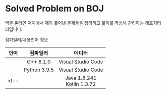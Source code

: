 Solved Problem on BOJ
=======================================

백준 온라인 저지에서 제가 풀어낸 문제들을 정리하고 풀이를 작성해 관리하는 레포지터리입니다.<br/>

컴파일러/사용언어 정보

|언어|컴파일러|에디터|
|:--:|:--:|:--:|
|<img src="https://user-images.githubusercontent.com/20770834/81207760-074fd800-9009-11ea-865c-67a093c030eb.png" width="12px">|G++ 8.1.0|Visual Studio Code|
|<img src="https://user-images.githubusercontent.com/20770834/81209415-78908a80-900b-11ea-9c91-97a9ea9f6cc9.png" width="12px">|Python 3.9.5|Visual Studio Code|
<!--|<img src="https://user-images.githubusercontent.com/20770834/81209684-d1602300-900b-11ea-8c8b-01d0cc143c02.png" width="12px"><br/><img src="https://user-images.githubusercontent.com/20770834/81209422-7af2e480-900b-11ea-94a8-aae36523259d.png" width="12px">|Java 1.8.241<br/>Kotlin 1.3.72|IntelliJ IDEA<br/> Community|-->
